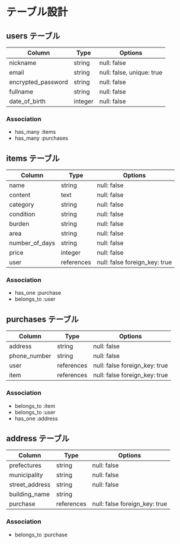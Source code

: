 # テーブル設計

## users テーブル

| Column             | Type     | Options                   |
| ------------------ | -------- | ------------------------- |
| nickname           | string   | null: false               |
| email              | string   | null: false, unique: true |
| encrypted_password | string   | null: false               |
| fullname           | string   | null: false               |
| date_of_birth      | integer  | null: false               |

### Association

- has_many :items
- has_many :purchases

## items テーブル

| Column         | Type       | Options                        |
| -------------- | ---------- | ------------------------------ |
| name           | string     | null: false                    |
| content        | text       | null: false                    |
| category       | string     | null: false                    |
| condition      | string     | null: false                    |
| burden         | string     | null: false                    |
| area           | string     | null: false                    |
| number_of_days | string     | null: false                    |
| price          | integer    | null: false                    |
| user           | references | null: false foreign_key: true  |

### Association

- has_one :purchase
- belongs_to :user

## purchases テーブル

| Column        | Type       | Options                        |
| ------------- | ---------- | ------------------------------ |
| address       | string     | null: false                    |
| phone_number  | string     | null: false                    |
| user          | references | null: false foreign_key: true  |
| item          | references | null: false foreign_key: true  |

### Association

- belongs_to :item
- belongs_to :user
- has_one :address

## address テーブル

| Column         | Type       | Options                        |
| -------------- | ---------- | ------------------------------ |
| prefectures    | string     | null: false                    |
| municipality   | string     | null: false                    |
| street_address | string     | null: false                    |
| building_name  | string     |                                |
| purchase       | references | null: false foreign_key: true  |

### Association

- belongs_to :purchase